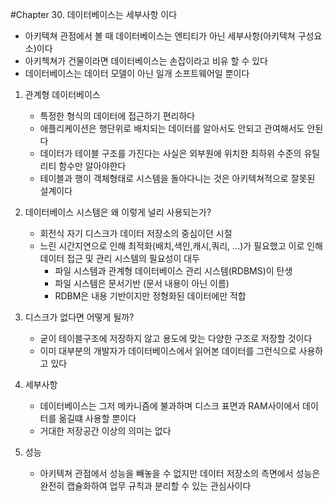 #Chapter 30. 데이터베이스는 세부사항 이다

- 아키텍쳐 관점에서 볼 때 데이터베이스는 엔티티가 아닌 세부사항(아키텍쳐 구성요소)이다
- 아키첵쳐가 건물이라면 데이터베이스는 손잡이라고 비유 할 수 있다
- 데이터베이스는 데이터 모델이 아닌 일개 소프트웨어일 뿐이다

1. 관계형 데이터베이스
    - 특정한 형식의 데이터에 접근하기 편리하다
    - 애플리케이션은 행단위로 배치되는 데이터를 알아서도 안되고 관여해서도 안된다
    - 데이터가 테이블 구조를 가진다는 사실은 외부원에 위치한 최하위 수준의 유틸리티 함수만 알아야한다
    - 테이블과 행이 객체형태로 시스템을 돌아다니는 것은 아키텍쳐적으로 잘못된 설계이다 

2. 데이터베이스 시스템은 왜 이렇게 널리 사용되는가?
    - 회전식 자기 디스크가 데이터 저장소의 중심이던 시절
    - 느린 시간지연으로 인해 최적화(배치,색인,캐시,쿼리, ...)가 필요했고 이로 인해 데이터 접근 및 관리 시스템의 필요성이 대두
        - 파일 시스템과 관계형 데이터베이스 관리 시스템(RDBMS)이 탄생
        - 파일 시스템은 문서기반 (문서 내용이 아닌 이름)
        - RDBM은 내용 기반이지만 정형화된 데이터에만 적합

3. 디스크가 없다면 어떻게 될까?
    - 굳이 테이블구조에 저장하지 않고 용도에 맞는 다양한 구조로 저장할 것이다
    - 이미 대부분의 개발자가 데이터베이스에서 읽어본 데이터를 그런식으로 사용하고 있다
    
4. 세부사항
    - 데이터베이스는 그저 메카니즘에 불과하며 디스크 표면과 RAM사이에서 데이터를 옮길떄 사용할 뿐이다
    - 거대한 저장공간 이상의 의미는 없다
    
5. 성능
    - 아키텍쳐 관점에서 성능을 빼놓을 수 없지만 데이터 저장소의 측면에서 성능은 완전히 캡슐화하여 업무 규칙과 분리할 수 있는 관심사이다
    

        
     